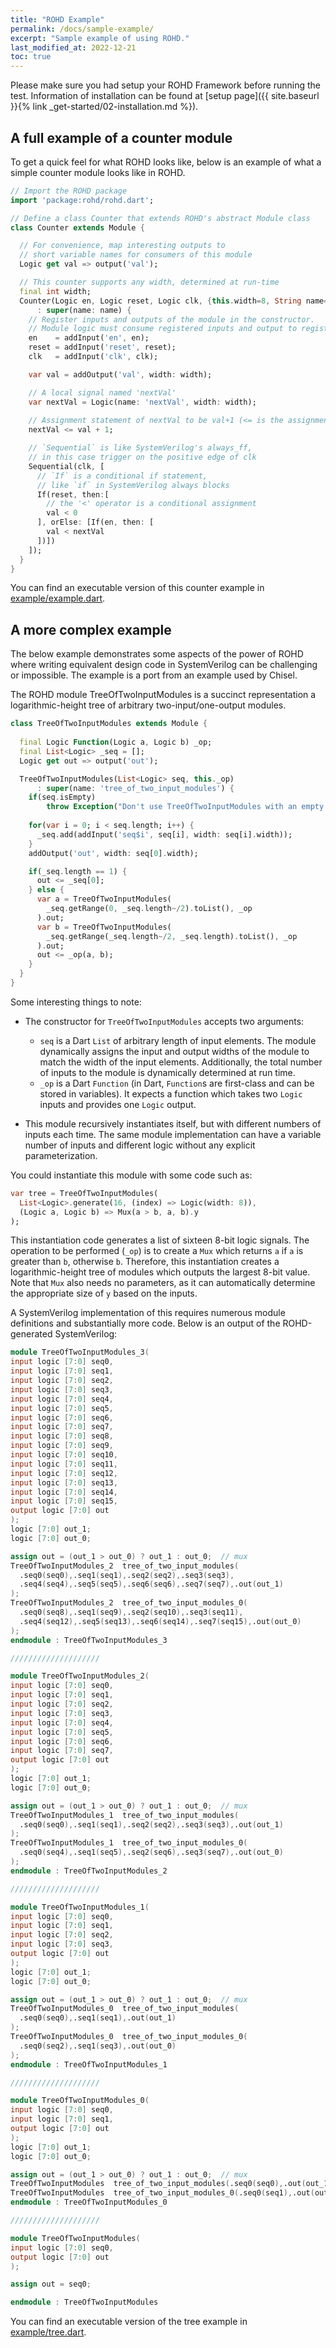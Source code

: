 ```yaml
---
title: "ROHD Example"
permalink: /docs/sample-example/
excerpt: "Sample example of using ROHD."
last_modified_at: 2022-12-21
toc: true
---
```


Please make sure you had setup your ROHD Framework before running the test. Information of installation can be found at [setup page]({{ site.baseurl }}{% link _get-started/02-installation.md %}).

## A full example of a counter module

To get a quick feel for what ROHD looks like, below is an example of what a simple counter module looks like in ROHD.

```dart
// Import the ROHD package
import 'package:rohd/rohd.dart';

// Define a class Counter that extends ROHD's abstract Module class
class Counter extends Module {

  // For convenience, map interesting outputs to 
  // short variable names for consumers of this module
  Logic get val => output('val');

  // This counter supports any width, determined at run-time
  final int width;
  Counter(Logic en, Logic reset, Logic clk, {this.width=8, String name='counter'}) 
      : super(name: name) {
    // Register inputs and outputs of the module in the constructor.
    // Module logic must consume registered inputs and output to registered outputs.
    en    = addInput('en', en);
    reset = addInput('reset', reset);
    clk   = addInput('clk', clk);

    var val = addOutput('val', width: width);

    // A local signal named 'nextVal'
    var nextVal = Logic(name: 'nextVal', width: width);
    
    // Assignment statement of nextVal to be val+1 (<= is the assignment operator)
    nextVal <= val + 1;

    // `Sequential` is like SystemVerilog's always_ff, 
    // in this case trigger on the positive edge of clk
    Sequential(clk, [
      // `If` is a conditional if statement, 
      // like `if` in SystemVerilog always blocks
      If(reset, then:[
        // the '<' operator is a conditional assignment
        val < 0
      ], orElse: [If(en, then: [
        val < nextVal
      ])])
    ]);
  }
}

```

You can find an executable version of this counter example in [example/example.dart](https://github.com/intel/rohd/blob/main/example/example.dart).

## A more complex example

The below example demonstrates some aspects of the power of ROHD where writing equivalent design code in SystemVerilog can be challenging or impossible. The example is a port from an example used by Chisel.

The ROHD module TreeOfTwoInputModules is a succinct representation a logarithmic-height tree of arbitrary two-input/one-output modules.

```dart
class TreeOfTwoInputModules extends Module {
  
  final Logic Function(Logic a, Logic b) _op;
  final List<Logic> _seq = [];
  Logic get out => output('out');

  TreeOfTwoInputModules(List<Logic> seq, this._op) 
      : super(name: 'tree_of_two_input_modules') {
    if(seq.isEmpty) 
        throw Exception("Don't use TreeOfTwoInputModules with an empty sequence");
    
    for(var i = 0; i < seq.length; i++) {
      _seq.add(addInput('seq$i', seq[i], width: seq[i].width));
    }
    addOutput('out', width: seq[0].width);

    if(_seq.length == 1) {
      out <= _seq[0];
    } else {
      var a = TreeOfTwoInputModules(
        _seq.getRange(0, _seq.length~/2).toList(), _op
      ).out;
      var b = TreeOfTwoInputModules(
        _seq.getRange(_seq.length~/2, _seq.length).toList(), _op
      ).out;
      out <= _op(a, b);
    }
  }
}
```

Some interesting things to note:

- The constructor for `TreeOfTwoInputModules` accepts two arguments:

  - `seq` is a Dart `List` of arbitrary length of input elements.  The module dynamically assigns the input and output widths of the module to match the width of the input elements.  Additionally, the total number of inputs to the module is dynamically determined at run time.
  - `_op` is a Dart `Function` (in Dart, `Function`s are first-class and can be stored in variables).  It expects a function which takes two `Logic` inputs and provides one `Logic` output.

- This module recursively instantiates itself, but with different numbers of inputs each time.  The same module implementation can have a variable number of inputs and different logic without any explicit parameterization.

You could instantiate this module with some code such as:

```dart
var tree = TreeOfTwoInputModules(
  List<Logic>.generate(16, (index) => Logic(width: 8)),
  (Logic a, Logic b) => Mux(a > b, a, b).y
);
```

This instantiation code generates a list of sixteen 8-bit logic signals.  The operation to be performed (`_op`) is to create a `Mux` which returns `a` if `a` is greater than `b`, otherwise `b`.  Therefore, this instantiation creates a logarithmic-height tree of modules which outputs the largest 8-bit value.  Note that `Mux` also needs no parameters, as it can automatically determine the appropriate size of `y` based on the inputs.

A SystemVerilog implementation of this requires numerous module definitions and substantially more code.  Below is an output of the ROHD-generated SystemVerilog:

```verilog
module TreeOfTwoInputModules_3(
input logic [7:0] seq0,
input logic [7:0] seq1,
input logic [7:0] seq2,
input logic [7:0] seq3,
input logic [7:0] seq4,
input logic [7:0] seq5,
input logic [7:0] seq6,
input logic [7:0] seq7,
input logic [7:0] seq8,
input logic [7:0] seq9,
input logic [7:0] seq10,
input logic [7:0] seq11,
input logic [7:0] seq12,
input logic [7:0] seq13,
input logic [7:0] seq14,
input logic [7:0] seq15,
output logic [7:0] out
);
logic [7:0] out_1;
logic [7:0] out_0;

assign out = (out_1 > out_0) ? out_1 : out_0;  // mux
TreeOfTwoInputModules_2  tree_of_two_input_modules(
  .seq0(seq0),.seq1(seq1),.seq2(seq2),.seq3(seq3),
  .seq4(seq4),.seq5(seq5),.seq6(seq6),.seq7(seq7),.out(out_1)
);
TreeOfTwoInputModules_2  tree_of_two_input_modules_0(
  .seq0(seq8),.seq1(seq9),.seq2(seq10),.seq3(seq11),
  .seq4(seq12),.seq5(seq13),.seq6(seq14),.seq7(seq15),.out(out_0)
);
endmodule : TreeOfTwoInputModules_3

////////////////////

module TreeOfTwoInputModules_2(
input logic [7:0] seq0,
input logic [7:0] seq1,
input logic [7:0] seq2,
input logic [7:0] seq3,
input logic [7:0] seq4,
input logic [7:0] seq5,
input logic [7:0] seq6,
input logic [7:0] seq7,
output logic [7:0] out
);
logic [7:0] out_1;
logic [7:0] out_0;

assign out = (out_1 > out_0) ? out_1 : out_0;  // mux
TreeOfTwoInputModules_1  tree_of_two_input_modules(
  .seq0(seq0),.seq1(seq1),.seq2(seq2),.seq3(seq3),.out(out_1)
);
TreeOfTwoInputModules_1  tree_of_two_input_modules_0(
  .seq0(seq4),.seq1(seq5),.seq2(seq6),.seq3(seq7),.out(out_0)
);
endmodule : TreeOfTwoInputModules_2

////////////////////

module TreeOfTwoInputModules_1(
input logic [7:0] seq0,
input logic [7:0] seq1,
input logic [7:0] seq2,
input logic [7:0] seq3,
output logic [7:0] out
);
logic [7:0] out_1;
logic [7:0] out_0;

assign out = (out_1 > out_0) ? out_1 : out_0;  // mux
TreeOfTwoInputModules_0  tree_of_two_input_modules(
  .seq0(seq0),.seq1(seq1),.out(out_1)
);
TreeOfTwoInputModules_0  tree_of_two_input_modules_0(
  .seq0(seq2),.seq1(seq3),.out(out_0)
);
endmodule : TreeOfTwoInputModules_1

////////////////////

module TreeOfTwoInputModules_0(
input logic [7:0] seq0,
input logic [7:0] seq1,
output logic [7:0] out
);
logic [7:0] out_1;
logic [7:0] out_0;

assign out = (out_1 > out_0) ? out_1 : out_0;  // mux
TreeOfTwoInputModules  tree_of_two_input_modules(.seq0(seq0),.out(out_1));
TreeOfTwoInputModules  tree_of_two_input_modules_0(.seq0(seq1),.out(out_0));
endmodule : TreeOfTwoInputModules_0

////////////////////

module TreeOfTwoInputModules(
input logic [7:0] seq0,
output logic [7:0] out
);

assign out = seq0;

endmodule : TreeOfTwoInputModules
```

You can find an executable version of the tree example in [example/tree.dart](https://github.com/intel/rohd/blob/main/example/tree.dart).
